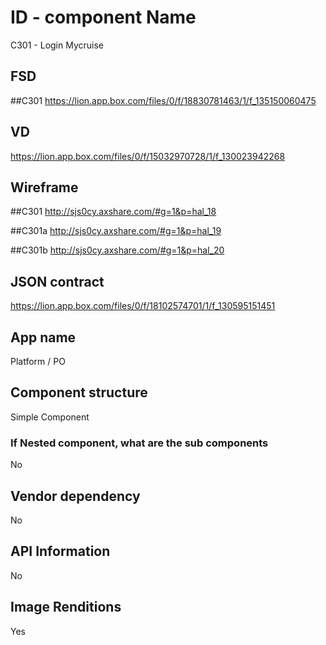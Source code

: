 # ID - component Name
C301 - Login Mycruise

## FSD

##C301
https://lion.app.box.com/files/0/f/18830781463/1/f_135150060475


## VD
https://lion.app.box.com/files/0/f/15032970728/1/f_130023942268

## Wireframe

##C301
http://sjs0cy.axshare.com/#g=1&p=hal_18

##C301a
http://sjs0cy.axshare.com/#g=1&p=hal_19

##C301b
http://sjs0cy.axshare.com/#g=1&p=hal_20

## JSON contract
https://lion.app.box.com/files/0/f/18102574701/1/f_130595151451

## App name
Platform / PO

## Component structure
Simple Component

### If Nested component, what are the sub components
No

## Vendor dependency
No 

## API Information
No

## Image Renditions
Yes

